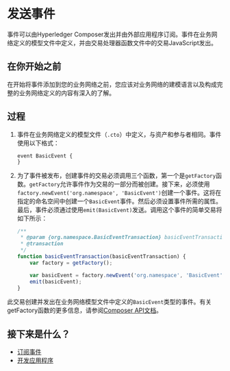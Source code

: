# 发送事件

事件可以由Hyperledger Composer发出并由外部应用程序订阅。事件在业务网络定义的模型文件中定义，并由交易处理器函数文件中的交易JavaScript发出。

## 在你开始之前

在开始将事件添加到您的业务网络之前，您应该对业务网络的建模语言以及构成完整的业务网络定义的内容有深入的了解。

## 过程

1. 事件在业务网络定义的模型文件（`.cto`）中定义，与资产和参与者相同。事件使用以下格式：
   ```
   event BasicEvent {
   }
   ```

2. 为了事件被发布，创建事件的交易必须调用三个函数，第一个是`getFactory`函数。`getFactory`允许事件作为交易的一部分而被创建。接下来，必须使用`factory.newEvent('org.namespace', 'BasicEvent')`创建一个事件。这将在指定的命名空间中创建一个`BasicEvent`事件。然后必须设置事件所需的属性。最后，事件必须通过使用`emit(BasicEvent)`发送。调用这个事件的简单交易将如下所示：
   ```javascript
   /**
    * @param {org.namespace.BasicEventTransaction} basicEventTransaction
    * @transaction
    */
   function basicEventTransaction(basicEventTransaction) {
       var factory = getFactory();

       var basicEvent = factory.newEvent('org.namespace', 'BasicEvent');
       emit(basicEvent);
   }
   ```

此交易创建并发出在业务网络模型文件中定义的`BasicEvent`类型的事件。有关getFactory函数的更多信息，请参阅[Composer API文档](https://hyperledger.github.io/composer/jsdoc/module-composer-runtime.html#getFactory)。

## 接下来是什么？

- [订阅事件](applications_subscribing-to-events.md)
- [开发应用程序](applications_applications-index.md)
